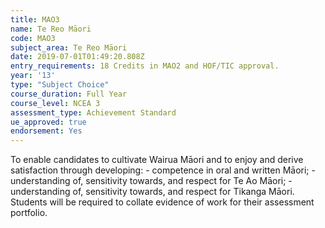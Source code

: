 ```yaml
---
title: MAO3
name: Te Reo Māori
code: MAO3
subject_area: Te Reo Māori
date: 2019-07-01T01:49:20.808Z
entry_requirements: 18 Credits in MAO2 and HOF/TIC approval.
year: '13'
type: "Subject Choice"
course_duration: Full Year
course_level: NCEA 3
assessment_type: Achievement Standard
ue_approved: true
endorsement: Yes
---
```

To enable candidates to cultivate Wairua Māori and to enjoy and derive satisfaction through developing: - competence in oral and written Māori; - understanding of, sensitivity towards, and respect for Te Ao Māori; - understanding of, sensitivity towards, and respect for Tikanga Māori. Students will be required to collate evidence of work for their assessment portfolio.
